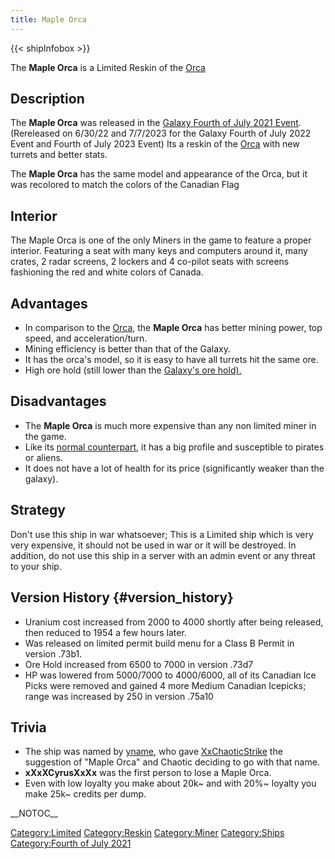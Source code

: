 ```yaml
---
title: Maple Orca
---
```


{{< shipInfobox >}}

The **Maple Orca** is a Limited Reskin of the [Orca](Orca "wikilink")

## Description

The **Maple Orca** was released in the [Galaxy Fourth of July 2021 Event](:Category:Fourth_of_July_2021 "wikilink").(Rereleased on 6/30/22 and 7/7/2023 for the Galaxy Fourth of July 2022 Event and Fourth of July 2023 Event) Its a reskin of the [Orca](Orca "wikilink") with new turrets and better stats.

The **Maple Orca** has the same model and appearance of the Orca, but it was recolored to match the colors of the Canadian Flag

## Interior

The Maple Orca is one of the only Miners in the game to feature a proper interior. Featuring a seat with many keys and computers around it, many crates, 2 radar screens, 2 lockers and 4 co-pilot seats with screens fashioning the red and white colors of Canada.

## Advantages

- In comparison to the [Orca](Orca "wikilink"), the **Maple Orca** has better mining power, top speed, and acceleration/turn.
- Mining efficiency is better than that of the Galaxy.
- It has the orca\'s model, so it is easy to have all turrets hit the same ore.
- High ore hold (still lower than the [Galaxy\'s ore hold).](<Galaxy_(ship)> "wikilink")

## Disadvantages

- The **Maple Orca** is much more expensive than any non limited miner in the game.
- Like its [normal counterpart](Orca "wikilink"), it has a big profile and susceptible to pirates or aliens.
- It does not have a lot of health for its price (significantly weaker than the galaxy).

## Strategy

Don\'t use this ship in war whatsoever; This is a Limited ship which is very very expensive, it should not be used in war or it will be destroyed. In addition, do not use this ship in a server with an admin event or any threat to your ship.

## Version History {#version_history}

- Uranium cost increased from 2000 to 4000 shortly after being released, then reduced to 1954 a few hours later.
- Was released on limited permit build menu for a Class B Permit in version .73b1.
- Ore Hold increased from 6500 to 7000 in version .73d7
- HP was lowered from 5000/7000 to 4000/6000, all of its Canadian Ice Picks were removed and gained 4 more Medium Canadian Icepicks; range was increased by 250 in version .75a10

## Trivia

- The ship was named by [yname](yname "wikilink"), who gave [XxChaoticStrike](User:XxChaoticStrike "wikilink") the suggestion of \"Maple Orca\" and Chaotic deciding to go with that name.
- **xXxXCyrusXxXx** was the first person to lose a Maple Orca.
- Even with low loyalty you make about 20k\~ and with 20%\~ loyalty you make 25k\~ credits per dump.

\_\_NOTOC\_\_

[Category:Limited](Category:Limited "wikilink") [Category:Reskin](Category:Reskin "wikilink") [Category:Miner](Category:Miner "wikilink") [Category:Ships](Category:Ships "wikilink") [Category:Fourth of July 2021](Category:Fourth_of_July_2021 "wikilink")
